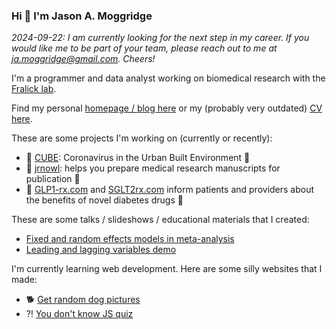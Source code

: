### Hi 👋 I'm Jason A. Moggridge

*2024-09-22: I am currently looking for the next step in my career. If you would like me to be part of your team, please reach out to me at ja.moggridge@gmail.com. Cheers!*

I'm a programmer and data analyst working on biomedical research with the [Fralick lab](https://fralicklab.com/).  

Find my personal [homepage / blog here](https://jmoggridge.com) or my (probably very outdated) [CV here](https://jmoggridge.github.io).


These are some projects I'm working on (currently or recently):  
- 🦠 [CUBE](https://cube-ontario.github.io/): Coronavirus in the Urban Built Environment 🦠
- 🦉 [jrnowl](https://jrnowl.com): helps you prepare medical research manuscripts for publication 🦉
- 💊 [GLP1-rx.com](GLP1-rx.com) and [SGLT2rx.com](SGLT2rx.com) inform patients and providers about the benefits of novel diabetes drugs 💊


These are some talks / slideshows / educational materials that I created:  
- [Fixed and random effects models in meta-analysis](https://jmoggridge.github.io/fixed-and-random-effects)
- [Leading and lagging variables demo](https://jmoggridge.github.io/leader-or-lagger)


I'm currently learning web development. Here are some silly websites that I made:
- 🐕 [Get random dog pictures](https://jmoggridge.github.io/frontendmasters/intro-to-web/dog/)
- ⁈ [You don't know JS quiz](https://jmoggridge.github.io/frontendmasters/js-first-steps-to-pro/quizgame)


<!--
Here are some ideas to get you started:
- 👯 I’m looking to collaborate on ...
- 🤔 I’m looking for help with ...
- 💬 Ask me about ...
- 📫 How to reach me: ...
- 😄 Pronouns: ...
- ⚡ Fun fact: ...
-->

